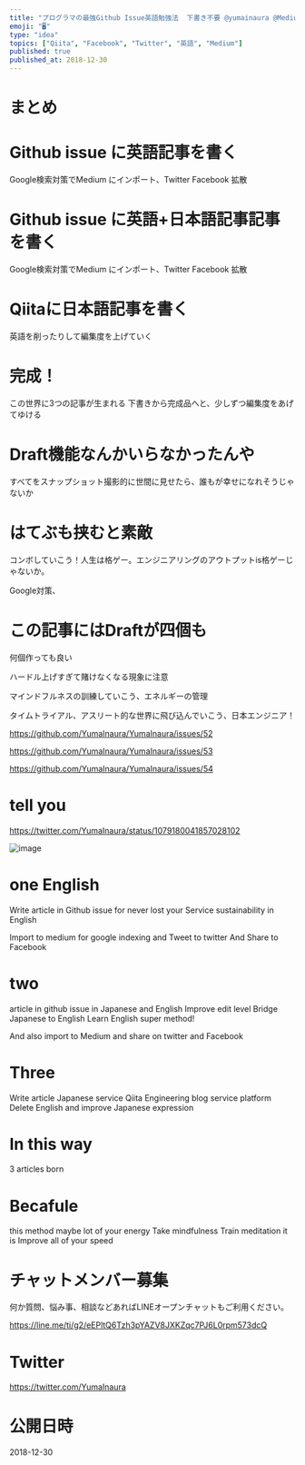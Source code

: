 ```yaml
---
title: "プログラマの最強Github Issue英語勉強法  下書き不要 @yumainaura @Medium @Twitter @Faceboo"
emoji: "🖥"
type: "idea"
topics: ["Qiita", "Facebook", "Twitter", "英語", "Medium"]
published: true
published_at: 2018-12-30
---
```


# まとめ

# Github issue に英語記事を書く
Google検索対策でMedium にインポート、Twitter Facebook 拡散

# Github issue に英語+日本語記事記事を書く
Google検索対策でMedium にインポート、Twitter Facebook 拡散

# Qiitaに日本語記事を書く
英語を削ったりして編集度を上げていく

# 完成！
この世界に3つの記事が生まれる
下書きから完成品へと、少しずつ編集度をあげてゆける

# Draft機能なんかいらなかったんや
すべてをスナップショット撮影的に世間に見せたら、誰もが幸せになれそうじゃないか

# はてぶも挟むと素敵

コンボしていこう！人生は格ゲー。エンジニアリングのアウトプットis格ゲーじゃないか。

Google対策、

# この記事にはDraftが四個も

何個作っても良い

ハードル上げすぎて賭けなくなる現象に注意

マインドフルネスの訓練していこう、エネルギーの管理

タイムトライアル、アスリート的な世界に飛び込んでいこう、日本エンジニア！

https://github.com/YumaInaura/YumaInaura/issues/52

https://github.com/YumaInaura/YumaInaura/issues/53

https://github.com/YumaInaura/YumaInaura/issues/54


# tell you 

https://twitter.com/YumaInaura/status/1079180041857028102

![image](https://user-images.githubusercontent.com/13635059/50543352-b3b1cb00-0c19-11e9-95f2-718986b84e53.png)


# one English

Write article in Github issue for never lost your 
Service sustainability
in English

Import to medium for google indexing
and Tweet to twitter
And Share to Facebook

# two

article in github issue in Japanese and English
Improve edit level
Bridge Japanese to English
Learn English super method!

And also import to Medium and share on twitter and Facebook

# Three

Write article Japanese service Qiita 
Engineering blog service platform
Delete English and improve Japanese expression

# In this way 

3 articles born

# Becafule

this method maybe lot of your energy
Take mindfulness
Train meditation it is
Improve all of your speed










<!-- Update From Qiita API -->

# チャットメンバー募集


何か質問、悩み事、相談などあればLINEオープンチャットもご利用ください。

https://line.me/ti/g2/eEPltQ6Tzh3pYAZV8JXKZqc7PJ6L0rpm573dcQ





# Twitter


https://twitter.com/YumaInaura


<!-- Update From Qiita API -->



# 公開日時

2018-12-30
